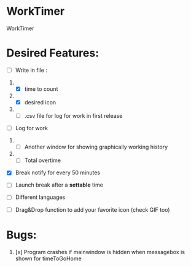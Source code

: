 # WorkTimer
WorkTimer

# Desired Features:
- [ ] Write in file : 
1. - [x] time to count
2. - [x] desired icon
3. - [ ] .csv file for log for work in first release
- [ ] Log for work
1. - [ ] Another window for showing graphically working history
2. - [ ] Total overtime
- [x] Break notify for every 50 minutes
- [ ] Launch break after a **settable** time
- [ ] Different languages 
- [ ] Drag&Drop function to add your favorite icon (check GIF too)


# Bugs:
1. [x]  Program crashes if mainwindow is hidden when messagebox is shown for timeToGoHome 